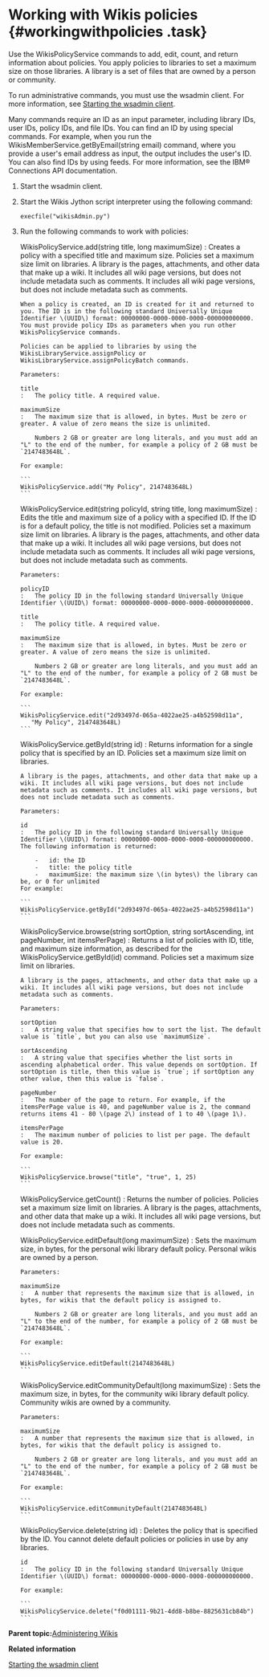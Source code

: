 # Working with Wikis policies {#workingwithpolicies .task}

Use the WikisPolicyService commands to add, edit, count, and return information about policies. You apply policies to libraries to set a maximum size on those libraries. A library is a set of files that are owned by a person or community.

To run administrative commands, you must use the wsadmin client. For more information, see [Starting the wsadmin client](t_admin_wsadmin_starting.md).

Many commands require an ID as an input parameter, including library IDs, user IDs, policy IDs, and file IDs. You can find an ID by using special commands. For example, when you run the WikisMemberService.getByEmail\(string email\) command, where you provide a user's email address as input, the output includes the user's ID. You can also find IDs by using feeds. For more information, see the IBM® Connections API documentation.

1.  Start the wsadmin client.

2.  Start the Wikis Jython script interpreter using the following command:

    ```
    execfile("wikisAdmin.py")
    ```

3.  Run the following commands to work with policies:

    WikisPolicyService.add\(string title, long maximumSize\)
    :   Creates a policy with a specified title and maximum size. Policies set a maximum size limit on libraries. A library is the pages, attachments, and other data that make up a wiki. It includes all wiki page versions, but does not include metadata such as comments. It includes all wiki page versions, but does not include metadata such as comments.

        When a policy is created, an ID is created for it and returned to you. The ID is in the following standard Universally Unique Identifier \(UUID\) format: 00000000-0000-0000-0000-000000000000. You must provide policy IDs as parameters when you run other WikisPolicyService commands.

        Policies can be applied to libraries by using the WikisLibraryService.assignPolicy or WikisLibraryService.assignPolicyBatch commands.

        Parameters:

        title
        :   The policy title. A required value.

        maximumSize
        :   The maximum size that is allowed, in bytes. Must be zero or greater. A value of zero means the size is unlimited.

            Numbers 2 GB or greater are long literals, and you must add an "L" to the end of the number, for example a policy of 2 GB must be `2147483648L`.

        For example:

        ```
        WikisPolicyService.add("My Policy", 2147483648L)
        ```

    WikisPolicyService.edit\(string policyId, string title, long maximumSize\)
    :   Edits the title and maximum size of a policy with a specified ID. If the ID is for a default policy, the title is not modified. Policies set a maximum size limit on libraries. A library is the pages, attachments, and other data that make up a wiki. It includes all wiki page versions, but does not include metadata such as comments. It includes all wiki page versions, but does not include metadata such as comments.

        Parameters:

        policyID
        :   The policy ID in the following standard Universally Unique Identifier \(UUID\) format: 00000000-0000-0000-0000-000000000000.

        title
        :   The policy title. A required value.

        maximumSize
        :   The maximum size that is allowed, in bytes. Must be zero or greater. A value of zero means the size is unlimited.

            Numbers 2 GB or greater are long literals, and you must add an "L" to the end of the number, for example a policy of 2 GB must be `2147483648L`.

        For example:

        ```
        WikisPolicyService.edit("2d93497d-065a-4022ae25-a4b52598d11a", 
           "My Policy", 2147483648L)
        ```

    WikisPolicyService.getById\(string id\)
    :   Returns information for a single policy that is specified by an ID. Policies set a maximum size limit on libraries.

        A library is the pages, attachments, and other data that make up a wiki. It includes all wiki page versions, but does not include metadata such as comments. It includes all wiki page versions, but does not include metadata such as comments.

        Parameters:

        id
        :   The policy ID in the following standard Universally Unique Identifier \(UUID\) format: 00000000-0000-0000-0000-000000000000. The following information is returned:

            -   id: the ID
            -   title: the policy title
            -   maximumSize: the maximum size \(in bytes\) the library can be, or 0 for unlimited
        For example:

        ```
        WikisPolicyService.getById("2d93497d-065a-4022ae25-a4b52598d11a")
        ```

    WikisPolicyService.browse\(string sortOption, string sortAscending, int pageNumber, int itemsPerPage\)
    :   Returns a list of policies with ID, title, and maximum size information, as described for the WikisPolicyService.getById\(id\) command. Policies set a maximum size limit on libraries.

        A library is the pages, attachments, and other data that make up a wiki. It includes all wiki page versions, but does not include metadata such as comments.

        Parameters:

        sortOption
        :   A string value that specifies how to sort the list. The default value is `title`, but you can also use `maximumSize`.

        sortAscending
        :   A string value that specifies whether the list sorts in ascending alphabetical order. This value depends on sortOption. If sortOption is title, then this value is `true`; if sortOption any other value, then this value is `false`.

        pageNumber
        :   The number of the page to return. For example, if the itemsPerPage value is 40, and pageNumber value is 2, the command returns items 41 - 80 \(page 2\) instead of 1 to 40 \(page 1\).

        itemsPerPage
        :   The maximum number of policies to list per page. The default value is 20.

        For example:

        ```
        WikisPolicyService.browse("title", "true", 1, 25)
        ```

    WikisPolicyService.getCount\(\)
    :   Returns the number of policies. Policies set a maximum size limit on libraries. A library is the pages, attachments, and other data that make up a wiki. It includes all wiki page versions, but does not include metadata such as comments.

    WikisPolicyService.editDefault\(long maximumSize\)
    :   Sets the maximum size, in bytes, for the personal wiki library default policy. Personal wikis are owned by a person.

        Parameters:

        maximumSize
        :   A number that represents the maximum size that is allowed, in bytes, for wikis that the default policy is assigned to.

            Numbers 2 GB or greater are long literals, and you must add an "L" to the end of the number, for example a policy of 2 GB must be `2147483648L`.

        For example:

        ```
        WikisPolicyService.editDefault(2147483648L)
        ```

    WikisPolicyService.editCommunityDefault\(long maximumSize\)
    :   Sets the maximum size, in bytes, for the community wiki library default policy. Community wikis are owned by a community.

        Parameters:

        maximumSize
        :   A number that represents the maximum size that is allowed, in bytes, for wikis that the default policy is assigned to.

            Numbers 2 GB or greater are long literals, and you must add an "L" to the end of the number, for example a policy of 2 GB must be `2147483648L`.

        For example:

        ```
        WikisPolicyService.editCommunityDefault(2147483648L)
        ```

    WikisPolicyService.delete\(string id\)
    :   Deletes the policy that is specified by the ID. You cannot delete default policies or policies in use by any libraries.

        id
        :   The policy ID in the following standard Universally Unique Identifier \(UUID\) format: 00000000-0000-0000-0000-000000000000.

        For example:

        ```
        WikisPolicyService.delete("f0d01111-9b21-4dd8-b8be-8825631cb84b")
        ```


**Parent topic:**[Administering Wikis](../admin/c_admin_wikis_overview.md)

**Related information**  


[Starting the wsadmin client](../admin/t_admin_wsadmin_starting.md)

